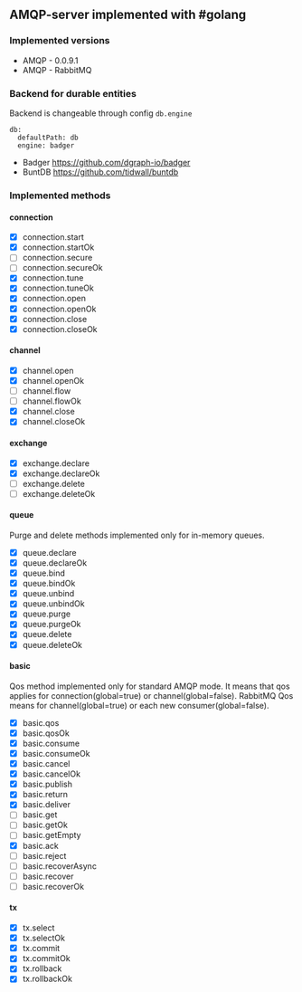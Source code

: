 ## AMQP-server implemented with #golang

### Implemented versions 
- AMQP - 0.0.9.1
- AMQP - RabbitMQ

### Backend for durable entities
Backend is changeable through config `db.engine` 
```
db:
  defaultPath: db
  engine: badger
```
- Badger https://github.com/dgraph-io/badger
- BuntDB https://github.com/tidwall/buntdb

### Implemented methods
 
#### connection 
- [x] connection.start
- [x] connection.startOk 
- [ ] connection.secure
- [ ] connection.secureOk 
- [x] connection.tune
- [x] connection.tuneOk 
- [x] connection.open
- [x] connection.openOk 
- [x] connection.close
- [x] connection.closeOk 

#### channel
- [x] channel.open
- [x] channel.openOk
- [ ] channel.flow
- [ ] channel.flowOk
- [x] channel.close
- [x] channel.closeOk

#### exchange
- [x] exchange.declare
- [x] exchange.declareOk
- [ ] exchange.delete
- [ ] exchange.deleteOk

#### queue
Purge and delete methods implemented only for in-memory queues.
- [x] queue.declare
- [x] queue.declareOk
- [x] queue.bind
- [x] queue.bindOk
- [x] queue.unbind
- [x] queue.unbindOk
- [x] queue.purge
- [x] queue.purgeOk
- [x] queue.delete
- [x] queue.deleteOk

#### basic
Qos method implemented only for standard AMQP mode. It means that qos applies for connection(global=true) or channel(global=false). 
RabbitMQ Qos means for channel(global=true) or each new consumer(global=false).
- [x] basic.qos
- [x] basic.qosOk
- [x] basic.consume
- [x] basic.consumeOk
- [x] basic.cancel
- [x] basic.cancelOk
- [x] basic.publish
- [x] basic.return
- [x] basic.deliver
- [ ] basic.get
- [ ] basic.getOk
- [ ] basic.getEmpty 
- [x] basic.ack
- [ ] basic.reject
- [ ] basic.recoverAsync
- [ ] basic.recover
- [ ] basic.recoverOk
 
#### tx
- [x] tx.select
- [x] tx.selectOk
- [x] tx.commit
- [x] tx.commitOk
- [x] tx.rollback
- [x] tx.rollbackOk
